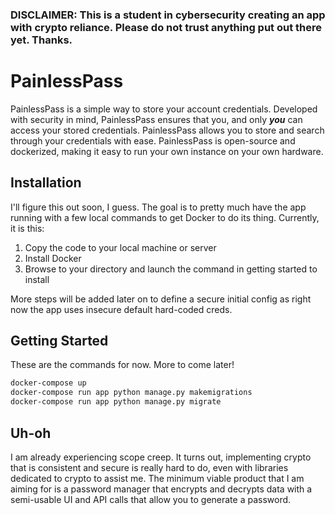 ### DISCLAIMER: This is a student in cybersecurity creating an app with crypto reliance. Please do not trust anything put out there yet. Thanks.

# PainlessPass
PainlessPass is a simple way to store your account credentials. Developed with security in mind, PainlessPass ensures that you, and only **_you_** can access your stored credentials. PainlessPass allows you to store and search through your credentials with ease. PainlessPass is open-source and dockerized, making it easy to run your own instance on your own hardware. 

## Installation
I'll figure this out soon, I guess. The goal is to pretty much have the app running with a few local commands to get Docker to do its thing. Currently, it is this:
1. Copy the code to your local machine or server
2. Install Docker
3. Browse to your directory and launch the command in getting started to install

More steps will be added later on to define a secure initial config as right now the app uses insecure default hard-coded creds. 

## Getting Started
These are the commands for now. More to come later!
```bash
docker-compose up
docker-compose run app python manage.py makemigrations
docker-compose run app python manage.py migrate
```

## Uh-oh
I am already experiencing scope creep. It turns out, implementing crypto that is consistent and secure is really hard to do, even with libraries dedicated to crypto to assist me. 
The minimum viable product that I am aiming for is a password manager that encrypts and decrypts data with a semi-usable UI and API calls that allow you to generate a password. 
